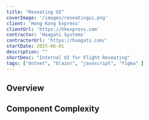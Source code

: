 ```yaml
---
title: "Reseating UI"
coverImage: '/images/reseatingui.png'
client: 'Hong Kong Express'
clientUrl: 'https://hkexpress.com'
contractor: 'Huagati Systems'
contractorUrl: 'https://huagati.com/'
startDate: 2025-06-01
description: ""
shortDesc: "Internal UI for Flight Reseating"
tags: ["dotnet", "blazor", "javascript", "figma" ]
---
```


## Overview

## Component Complexity